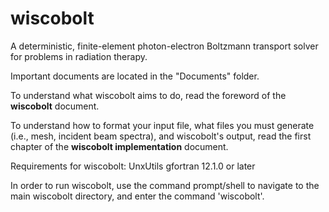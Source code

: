 # wiscobolt
A deterministic, finite-element photon-electron Boltzmann transport solver for problems in radiation therapy.

Important documents are located in the "Documents" folder.

To understand what wiscobolt aims to do, read the foreword of the **wiscobolt** document.

To understand how to format your input file, what files you must generate (i.e., mesh, incident beam spectra), and wiscobolt's output, read the first chapter of the **wiscobolt implementation** document.

Requirements for wiscobolt:
  UnxUtils
  gfortran 12.1.0 or later

In order to run wiscobolt, use the command prompt/shell to navigate to the main wiscobolt directory, and enter the command 'wiscobolt'.
